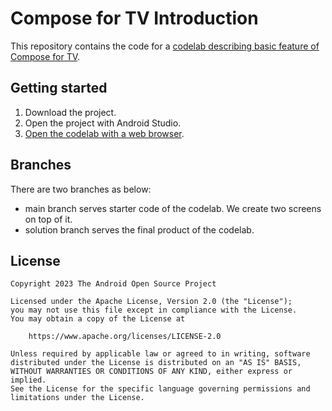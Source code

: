 # Compose for TV Introduction

This repository contains the code for a [codelab describing basic feature of Compose for TV](https://developer.android.com/codelabs/compose-for-tv-introduction).

## Getting started

1. Download the project.
2. Open the project with Android Studio.
3. [Open the codelab with a web browser](https://developer.android.com/codelabs/compose-for-tv-introduction).

## Branches

There are two branches as below:

- main branch serves starter code of the codelab. We create two screens on top of it.
- solution branch serves the final product of the codelab.

## License

```
Copyright 2023 The Android Open Source Project

Licensed under the Apache License, Version 2.0 (the "License");
you may not use this file except in compliance with the License.
You may obtain a copy of the License at

    https://www.apache.org/licenses/LICENSE-2.0

Unless required by applicable law or agreed to in writing, software
distributed under the License is distributed on an "AS IS" BASIS,
WITHOUT WARRANTIES OR CONDITIONS OF ANY KIND, either express or implied.
See the License for the specific language governing permissions and
limitations under the License.
``` 
